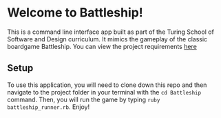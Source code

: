 # Welcome to Battleship! 

This is a command line interface app built as part of the Turing School of Software and Design curriculum. It mimics the gameplay of the classic boardgame Battleship. You can view the project requirements [here](https://backend.turing.edu/module1/projects/battleship/) 

## Setup 

To use this application, you will need to clone down this repo and then navigate to the project folder in your terminal with the `cd Battleship` command. Then, you will run the game by typing `ruby battleship_runner.rb`. Enjoy! 
